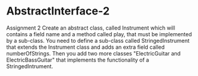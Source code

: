 # AbstractInterface-2
Assignment 2
Create an abstract class, called Instrument which will contains a field name and a method called play,
that must be implemented by a sub-class.
You need to define a sub-class called StringedInstrument that extends the Instrument class and adds an
extra field called numberOfStrings. Then you add two more classes "ElectricGuitar and
ElectricBassGuitar" that implements the functionality of a StringedIntrument.

